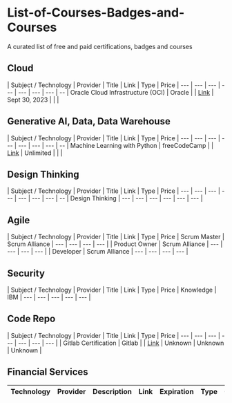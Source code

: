 # List-of-Courses-Badges-and-Courses
A curated list of free and paid certifications, badges and courses

## Cloud

| Subject / Technology | Provider | Title | Link | Type | Price
| --- | --- | --- | --- | --- | --- | --- | --
| Oracle Cloud Infrastructure (OCI) | Oracle |  | [Link](https://education.oracle.com/oracle-oci-certification#oracle-cloud-infrastructure) | Sept 30, 2023 |  |  |


## Generative AI, Data, Data Warehouse

| Subject / Technology | Provider | Title | Link | Type | Price
| --- | --- | --- | --- | --- | --- | --- | --
| Machine Learning with Python | freeCodeCamp |  | [Link](https://www.freecodecamp.org/learn/machine-learning-with-python/) | Unlimited |  |  |

## Design Thinking

| Subject / Technology | Provider | Title | Link | Type | Price
| --- | --- | --- | --- | --- | --- | --- | --
| Design Thinking | --- | --- | --- | --- | --- | --- |

## Agile

| Subject / Technology | Provider | Title | Link | Type | Price
| Scrum Master | Scrum Alliance | --- | --- | --- | --- |
| Product Owner | Scrum Alliance | --- | --- | --- | --- |
| Developer | Scrum Alliance | --- | --- | --- | --- |

## Security

| Subject / Technology | Provider | Title | Link | Type | Price
| Knowledge | IBM | --- | --- | --- | --- | --- |

## Code Repo

| Subject / Technology | Provider | Title | Link | Type | Price
| --- | --- | --- | --- | --- | --- | --- |
| Gitlab Certification | Gitlab |  | [Link](https://about.gitlab.com/learn/) | Unknown | Unknown | Unknown |


## Financial Services

| Technology | Provider | Description | Link | Expiration | Type | Cost
| --- | --- | --- | --- | --- | --- | --- |

